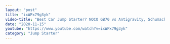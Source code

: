 ```yaml
---
layout: "post"
title: "ixWPx79g3yk"
video-title: "Best Car Jump Starter? NOCO GB70 vs Antigravity, Schumacher, Gooloo, Tacklife. Let's find out!"
date: "2020-11-15"
youtube: "https://www.youtube.com/watch?v=ixWPx79g3yk"
category: "Jump Starter"
---
```

<div class="space-y-1"></div>